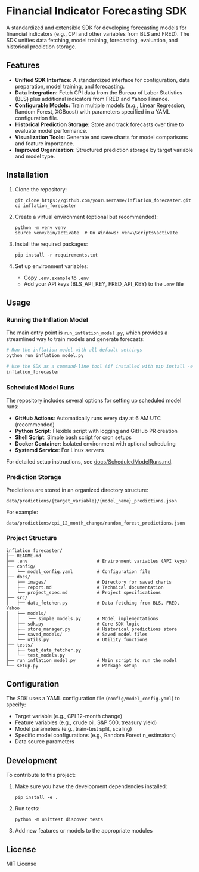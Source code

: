 # Financial Indicator Forecasting SDK

A standardized and extensible SDK for developing forecasting models for financial indicators (e.g., CPI and other variables from BLS and FRED). The SDK unifies data fetching, model training, forecasting, evaluation, and historical prediction storage.

## Features

- **Unified SDK Interface:** A standardized interface for configuration, data preparation, model training, and forecasting.
- **Data Integration:** Fetch CPI data from the Bureau of Labor Statistics (BLS) plus additional indicators from FRED and Yahoo Finance.
- **Configurable Models:** Train multiple models (e.g., Linear Regression, Random Forest, XGBoost) with parameters specified in a YAML configuration file.
- **Historical Prediction Storage:** Store and track forecasts over time to evaluate model performance.
- **Visualization Tools:** Generate and save charts for model comparisons and feature importance.
- **Improved Organization:** Structured prediction storage by target variable and model type.

## Installation

1. Clone the repository:
   ```
   git clone https://github.com/yourusername/inflation_forecaster.git
   cd inflation_forecaster
   ```

2. Create a virtual environment (optional but recommended):
   ```
   python -m venv venv
   source venv/bin/activate  # On Windows: venv\Scripts\activate
   ```

3. Install the required packages:
   ```
   pip install -r requirements.txt
   ```

4. Set up environment variables:
   - Copy `.env.example` to `.env`
   - Add your API keys (BLS_API_KEY, FRED_API_KEY) to the `.env` file

## Usage

### Running the Inflation Model

The main entry point is `run_inflation_model.py`, which provides a streamlined way to train models and generate forecasts:

```bash
# Run the inflation model with all default settings
python run_inflation_model.py

# Use the SDK as a command-line tool (if installed with pip install -e .)
inflation_forecaster
```

### Scheduled Model Runs

The repository includes several options for setting up scheduled model runs:

- **GitHub Actions**: Automatically runs every day at 6 AM UTC (recommended)
- **Python Script**: Flexible script with logging and GitHub PR creation
- **Shell Script**: Simple bash script for cron setups
- **Docker Container**: Isolated environment with optional scheduling
- **Systemd Service**: For Linux servers

For detailed setup instructions, see [docs/ScheduledModelRuns.md](docs/ScheduledModelRuns.md).

### Prediction Storage

Predictions are stored in an organized directory structure:

```
data/predictions/{target_variable}/{model_name}_predictions.json
```

For example:
```
data/predictions/cpi_12_month_change/random_forest_predictions.json
```

### Project Structure

```
inflation_forecaster/
├── README.md
├── .env                          # Environment variables (API keys)
├── config/
│   └── model_config.yaml         # Configuration file
├── docs/
│   ├── images/                   # Directory for saved charts
│   ├── report.md                 # Technical documentation
│   └── project_spec.md           # Project specifications
├── src/
│   ├── data_fetcher.py           # Data fetching from BLS, FRED, Yahoo
│   ├── models/
│   │   └── simple_models.py      # Model implementations
│   ├── sdk.py                    # Core SDK logic
│   ├── store_manager.py          # Historical predictions store
│   ├── saved_models/             # Saved model files
│   └── utils.py                  # Utility functions
├── tests/
│   ├── test_data_fetcher.py
│   └── test_models.py
├── run_inflation_model.py        # Main script to run the model
└── setup.py                      # Package setup
```

## Configuration

The SDK uses a YAML configuration file (`config/model_config.yaml`) to specify:

- Target variable (e.g., CPI 12-month change)
- Feature variables (e.g., crude oil, S&P 500, treasury yield)
- Model parameters (e.g., train-test split, scaling)
- Specific model configurations (e.g., Random Forest n_estimators)
- Data source parameters

## Development

To contribute to this project:

1. Make sure you have the development dependencies installed:
   ```
   pip install -e .
   ```

2. Run tests:
   ```
   python -m unittest discover tests
   ```

3. Add new features or models to the appropriate modules

## License

MIT License
